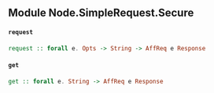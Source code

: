 ## Module Node.SimpleRequest.Secure

#### `request`

``` purescript
request :: forall e. Opts -> String -> AffReq e Response
```

#### `get`

``` purescript
get :: forall e. String -> AffReq e Response
```


